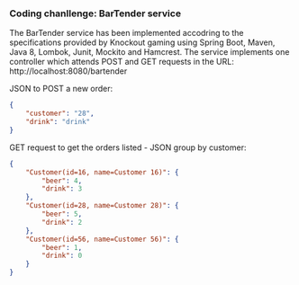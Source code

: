 ### Coding chanllenge: BarTender service ###

The BarTender service has been implemented accodring to the specifications provided by Knockout gaming using Spring Boot, Maven, Java 8, Lombok, Junit, Mockito and Hamcrest. The service implements one controller which attends POST and GET requests in the URL: http://localhost:8080/bartender

JSON to POST a new order:
```json
{
    "customer": "28",
    "drink": "drink"
}
```

GET request to get the orders listed - JSON group by customer:
```json
{
    "Customer(id=16, name=Customer 16)": {
        "beer": 4,
        "drink": 3
    },
    "Customer(id=28, name=Customer 28)": {
        "beer": 5,
        "drink": 2
    },
    "Customer(id=56, name=Customer 56)": {
        "beer": 1,
        "drink": 0
    }
}
```